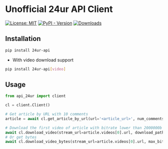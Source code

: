 # Unofficial 24ur API Client

[![License: MIT](https://img.shields.io/badge/license-MIT-C06524)](https://github.com/amadejkastelic/24ur-api/blob/main/LICENSE)
[![PyPI - Version](https://img.shields.io/pypi/v/24ur-api.svg)](https://pypi.org/project/24ur-api/)
[![Downloads](https://static.pepy.tech/badge/24ur-api)](https://pepy.tech/project/24ur-api)

## Installation

```bash
pip install 24ur-api
```
- With video download support
```bash
pip install 24ur-api[video]
```

## Usage

```python
from api_24ur import client

cl = client.Client()

# Get article by URL with 10 comments
article = await cl.get_article_by_url(url='<article_url>', num_comments=10)

# Download the first video of article with bitrate lower than 2000000b to current dir
await cl.download_video(stream_url=article.videos[0].url, download_path='.', max_bitrate=2000000)
# Or get bytes
await cl.download_video_bytes(stream_url=article.videos[0].url, max_bitrate=2000000)
```
